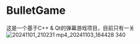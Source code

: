 # BulletGame
这是一个基于C++ & Qt的弹幕游戏项目，目前只有一关
![20241101_210231 mp4_20241103_184428 340](https://github.com/user-attachments/assets/b2ca65d4-6d9b-447f-973a-c927a26b4086)
